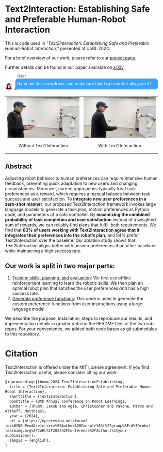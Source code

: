 # Text2Interaction: Establishing Safe and Preferable Human-Robot Interaction
This is code used in *"Text2Interaction: Establishing Safe and Preferable Human-Robot Interaction,"* presented at CoRL 2024.

For a brief overview of our work, please refer to our [project page](https://sites.google.com/view/text2interaction/).

Further details can be found in our paper available on [arXiv](https://arxiv.org/abs/2408.06105v1).

<img src="readme/user_instruction.png" alt="Text2Interaction Preview" height="55pt"/>
<p align="center">
  <table>
    <tr>
      <td><img src="readme/B1_JakobBaseline1.gif" alt="Without Text2Interaction" style="width: 100%;"/><p align="center">Without Text2Interaction</p></td>
      <td><img src="readme/D2_JakobHandleCloser2.gif" alt="With Text2Interaction" style="width: 100%;"/><p align="center">With Text2Interaction</p></td>
    </tr>
  </table>
</p>

## Abstract
Adjusting robot behavior to human preferences can require intensive human feedback, preventing quick adaptation to new users and changing circumstances. Moreover, current approaches typically treat user preferences as a reward, which requires a manual balance between task success and user satisfaction. To **integrate new user preferences in a zero-shot manner**, our proposed Text2Interaction framework invokes large language models to generate a task plan, motion preferences as Python code, and parameters of a safe controller. By **maximizing the combined probability of task completion and user satisfaction** instead of a weighted sum of rewards, we can reliably find plans that fulfill both requirements. We find that **83% of users working with Text2Interaction agree that it integrates their preferences into the robot’s plan**, and 94% prefer Text2Interaction over the baseline. Our ablation study shows that Text2Interaction aligns better with unseen preferences than other baselines while maintaining a high success rate.

## Our work is split in two major parts:

 1. [Training skills, planning, and evaluation](https://github.com/JakobThumm/STAP/): We first use offline reinforcement learning to learn the robotic skills. We then plan an optimal robot plan that satisfies the user preferences *and* has a high success rate.
 2. [Generate preference functions](https://github.com/JakobThumm/text2interaction/tree/main/fm-planning): This code is used to generate the custom preference functions from user instructions using a large language model.

We describe the purpose, installation, steps to reproduce our results, and implementation details in greater detail in the README files of the two sub-repos. 
For your convenience, we added both code bases as git submodules to this repository.

# Citation
Text2Interaction is offered under the MIT License agreement. 
If you find Text2Interaction useful, please consider citing our work:
```
@inproceedings{thumm_2024_Text2InteractionEstablishing,
  title = {Text2Interaction: Establishing Safe and Preferable Human-Robot Interaction},
  shorttitle = {Text2Interaction},
  booktitle = {8th Annual Conference on Robot Learning},
  author = {Thumm, Jakob and Agia, Christopher and Pavone, Marco and Althoff, Matthias},
  year = {2024},
  url = {https://openreview.net/forum?id=s0VNSnPeoA&referrer=%5BAuthor%20Console%5D(%2Fgroup%3Fid%3Drobot-learning.org%2FCoRL%2F2024%2FConference%2FAuthors%23your-submissions)},
  langid = {english},
}
```
